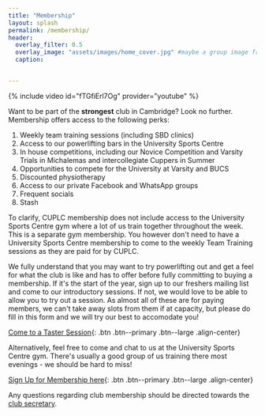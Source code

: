 ```yaml
---
title: "Membership"
layout: splash
permalink: /membership/
header:
  overlay_filter: 0.5
  overlay_image: "assets/images/home_cover.jpg" #maybe a group image from novice comp?
  caption:


---
```

{% include video id="fTGfiErl7Og" provider="youtube" %} 

Want to be part of the **strongest** club in Cambridge?  Look no further. Membership offers access to the following perks:

1. Weekly team training sessions (including SBD clinics)
2. Access to our powerlifting bars in the University Sports Centre
3. In house competitions, including our Novice Competition and Varsity Trials in Michalemas and intercollegiate Cuppers in Summer
4. Opportunities to compete for the University at Varsity and BUCS
5. Discounted physiotherapy
7. Access to our private Facebook and WhatsApp groups
8. Frequent socials
9. Stash 

To clarify, CUPLC membership does not include access to the University Sports Centre gym where a lot of us train together throughout the week. This is a separate gym membership. You however don't need to have a University Sports Centre membership to come to the weekly Team Training sessions as they are paid for by CUPLC. 

We fully understand that you may want to try powerlifting out and get a feel for what the club is like and has to offer before fully committing to buying a membership. If it's the start of the year, sign up to our freshers mailing list and come to our introductory sessions. If not, we would love to be able to allow you to try out a session. As almost all of these are for paying members, we can't take away slots from them if at capacity, but please do fill in this form and we will try our best to accomodate you! 

[Come to a Taster Session](https://forms.gle/8KTx3DKfp6C7xsGC9){: .btn .btn--primary .btn--large .align-center}

Alternatively, feel free to come and chat to us at the University Sports Centre gym. There's usually a good group of us training there most evenings - we should be hard to miss! 

[Sign Up for Membership here](https://forms.gle/nwCX9X2jzz9dMpfGA){: .btn .btn--primary .btn--large .align-center}

Any questions regarding club membership should be directed towards the [club secretary](mailto:cc2080@cam.ac.uk).
